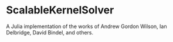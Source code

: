 # ScalableKernelSolver

A Julia implementation of the works of Andrew Gordon Wilson, Ian Delbridge, David Bindel, and others.
